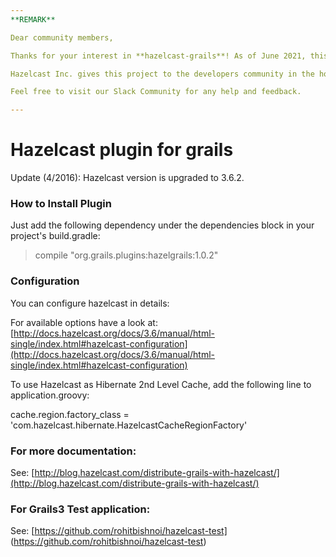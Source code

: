 ```yaml
---
**REMARK**

Dear community members,

Thanks for your interest in **hazelcast-grails**! As of June 2021, this project has become a Hazelcast Community project.

Hazelcast Inc. gives this project to the developers community in the hope you can benefit from it. It comes without any maintenance guarantee by the original developers but their goodwill (and time!). We encourage you to use this project however you see fit, including any type of contribution in the form of a pull request or an issue. 

Feel free to visit our Slack Community for any help and feedback.

---
```


# Hazelcast plugin for grails

Update (4/2016): Hazelcast version is upgraded to 3.6.2.

### How to Install Plugin

Just add the following dependency under the dependencies block in your project's build.gradle:

> compile "org.grails.plugins:hazelgrails:1.0.2"

### Configuration

You can configure hazelcast in details:


For available options have a look at:
[http://docs.hazelcast.org/docs/3.6/manual/html-single/index.html#hazelcast-configuration](http://docs.hazelcast.org/docs/3.6/manual/html-single/index.html#hazelcast-configuration)


To use Hazelcast as Hibernate 2nd Level Cache, add the following line to application.groovy:

cache.region.factory_class = 'com.hazelcast.hibernate.HazelcastCacheRegionFactory'

### For more documentation:
See:
[http://blog.hazelcast.com/distribute-grails-with-hazelcast/](http://blog.hazelcast.com/distribute-grails-with-hazelcast/)

### For Grails3 Test application:
See:
[https://github.com/rohitbishnoi/hazelcast-test] (https://github.com/rohitbishnoi/hazelcast-test)
